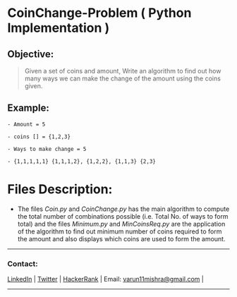 # CoinChange-Problem ( Python Implementation )

## Objective:
> Given a set of coins and amount, Write an algorithm to find out how many ways we can make the change of the amount using the coins given.

## Example:
```
- Amount = 5

- coins [] = {1,2,3}

- Ways to make change = 5

- {1,1,1,1,1} {1,1,1,2}, {1,2,2}, {1,1,3} {2,3}
```


# Files Description:
- The files *Coin.py* and *CoinChange.py* has the main algorithm to compute the total number of combinations possible (i.e. Total No. of ways to form total) and the files *Minimum.py* and *MinCoinsReq.py* are the application of the algorithm to find out minimum number of coins required to form the amount and also displays which coins are used to form the amount.

---
### Contact:
[LinkedIn](https://www.linkedin.com/in/varun-mishra-as-hactivistvm) |
[Twitter](https://twitter.com/_VarunM) |
[HackerRank](https://www.hackerrank.com/hacktivistvm) |
 Email:  varun11mishra@gmail.com |

---
